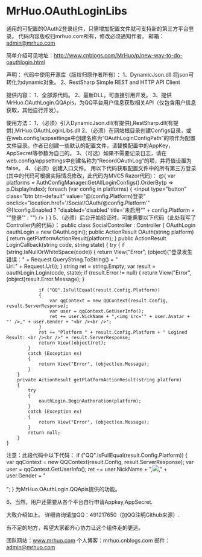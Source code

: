 # MrHuo.OAuthLoginLibs
通用的可配置的OAuth2登录组件，只需增加配置文件就可支持新的第三方平台登录。
代码内容版权归mrhuo.com所有，修改必须通知作者。
邮箱：admin@mrhuo.com

简单介绍可见地址：http://www.cnblogs.com/MrHuo/p/new-way-to-do-oauthlogin.html

声明：
代码中使用开源库（版权归原作者所有）：
1、DynamicJson.dll  将json可转化为dynamic对象。
2、RestSharp        Simple REST and HTTP API Client

提供内容：
1、全部源代码。
2、最新DLL，可直接引用开发。
3、提供MrHuo.OAuthLogin.QQApis，为QQ平台用户信息获取相关API（仅包含用户信息获取，其他自行开发）。

使用方法：
1、（必须）引入DynamicJson.dll(有提供),RestSharp.dll(有提供),MrHuo.OAuthLoginLibs.dll
2、（必须）在网站根目录创建Configs目录，或在web.config/appsettings中创建名称为“OAuthLoginConfigPath”的项作为配置文件目录。作者已创建一些默认的配置文件，请替换配置中的AppKey，AppSecret等参数为自己的。
3、（可选）如果不需要记录日志，请在web.config/appsettings中创建名称为“RecordOAuthLog”的项，并将值设置为false。
4、（必须）创建入口文件。
用以下代码获取配置文件中的所有第三方登录(其中的代码可根据实际情况修改，此代码为MVC5 Razor代码)：
@{
  var platforms = AuthConfigManager.GetAllLoginConfigs().OrderBy(p => p.DisplayIndex);
  foreach (var config in platforms)
  {
    <input type="button" class="btn btn-default" value="@(config.Platform)登录" onclick="location.href='/Social/OAuth/@config.Platform'" @(!config.Enabled ? "disabled='disabled' title='未启用“" + config.Platform + "”登录'" : "") />
  }
}
5、（必须）后台开始验证时，可能需要以下代码（此处我写了Controller内的代码）：
    public class SocialController : Controller
    {
        OAuthLogin oauthLogin = new OAuthLogin();
        public ActionResult OAuth(string platform)
        {
            return getPlatformActionResult(platform);
        }
        public ActionResult LoginCallback(string code, string state)
        {
            try
            {
                if (string.IsNullOrWhiteSpace(code))
                {
                    return View("Error", (object)("登录发生错误：" + Request.QueryString.ToString() + "<br />Url:" + Request.Url));
                }
                string ret = string.Empty;
                var result = oauthLogin.Login(code, state);
                if (result.Error != null)
                {
                    return View("Error", (object)result.Error.Message);
                }

                if ("QQ".IsFullEqual(result.Config.Platform))
                {
                    var qqContext = new QQContext(result.Config, result.ServerResponse);
                    var user = qqContext.GetUserInfo();
                    ret += user.NickName + ",<img src='" + user.Avatar + "' />," + user.Gender + "<br /><br />";
                }
                ret += "Platform " + result.Config.Platform + " Logined Result: <br /><br />" + result.ServerResponse;
                return View((object)ret);
            }
            catch (Exception ex)
            {
                return View("Error", (object)ex.Message);
            }
        }
        private ActionResult getPlatformActionResult(string platform)
        {
            try
            {
                oauthLogin.BeginAuthoration(platform);
            }
            catch (Exception ex)
            {
                return View("Error", (object)ex.Message);
            }
            return null;
        }
    }

注意：此段代码中以下代码：
if ("QQ".IsFullEqual(result.Config.Platform))
{
    var qqContext = new QQContext(result.Config, result.ServerResponse);
    var user = qqContext.GetUserInfo();
    ret += user.NickName + ",<img src='" + user.Avatar + "' />," + user.Gender + "<br /><br />";
}
为MrHuo.OAuthLogin.QQApis提供的功能。

6、当然，用户还需要从各个平台自行申请Appkey,AppSecret.

大致介绍如上。
详细咨询请加QQ：491217650（加QQ注明Github来源）.

有不足的地方，希望大家都齐心协力让这个组件走的更远。

团队网站：www.mrhuo.com
个人博客：mrhuo.cnblogs.com
邮件：admin@mrhuo.com
